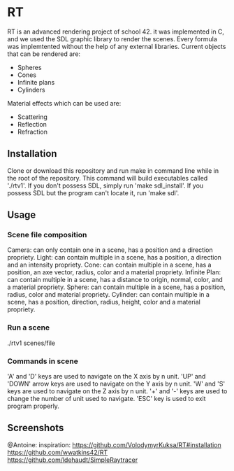 # RT
RT is an advanced rendering project of school 42. it was implemented in C, and we used the SDL graphic library to render the scenes. Every formula was implemtented without the help of any external libraries.
Current objects that can be rendered are:
  - Spheres
  - Cones
  - Infinite plans
  - Cylinders

Material effects which can be used are:
  - Scattering
  - Reflection
  - Refraction

## Installation
Clone or download this repository and run make in command line while in the root of the repository. This command will build executables called './rtv1'.
If you don't possess SDL, simply run 'make sdl_install'.
If you possess SDL but the program can't locate it, run 'make sdl'.

## Usage
### Scene file composition
Camera: can only contain one in a scene, has a position and a direction propriety.
Light: can contain multiple in a scene, has a position, a direction and an intensity propriety.
Cone: can contain multiple in a scene, has a position, an axe vector, radius, color and a material propriety.
Infinite Plan: can contain multiple in a scene, has a distance to origin, normal, color, and a material propriety.
Sphere: can contain multiple in a scene, has a position, radius, color and material propriety.
Cylinder: can contain multiple in a scene, has a position, direction, radius, height, color and a material propriety.

### Run a scene
./rtv1 scenes/file
### Commands in scene
'A' and 'D' keys are used to navigate on the X axis by n unit.
'UP' and 'DOWN' arrow keys are used to navigate on the Y axis by n unit.
'W' and 'S' keys are used to navigate on the Z axis by n unit.
'+' and '-' keys are used to change the number of unit used to navigate.
'ESC' key is used to exit program properly.

## Screenshots


@Antoine: inspiration:
https://github.com/VolodymyrKuksa/RT#installation
https://github.com/wwatkins42/RT
https://github.com/ldehaudt/SimpleRaytracer
